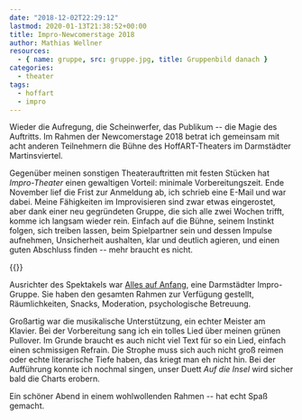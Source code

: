 ```yaml
---
date: "2018-12-02T22:29:12"
lastmod: 2020-01-13T21:38:52+00:00
title: Impro-Newcomerstage 2018
author: Mathias Wellner
resources:
  - { name: gruppe, src: gruppe.jpg, title: Gruppenbild danach }
categories:
  - theater
tags:
  - hoffart
  - impro
---
```

Wieder die Aufregung, die Scheinwerfer, das Publikum -- die Magie des Auftritts. Im Rahmen der Newcomerstage 2018 betrat ich gemeinsam mit acht anderen Teilnehmern die Bühne des HoffART-Theaters im Darmstädter Martinsviertel. 
<!--more-->

Gegenüber meinen sonstigen Theaterauftritten mit festen Stücken hat _Impro-Theater_ einen gewaltigen Vorteil: minimale Vorbereitungszeit. Ende November lief die Frist zur Anmeldung ab, ich schrieb eine E-Mail und war dabei. Meine Fähigkeiten im Improvisieren sind zwar etwas eingerostet, aber dank einer neu gegründeten Gruppe, die sich alle zwei Wochen trifft, komme ich langsam wieder rein. Einfach auf die Bühne, seinem Instinkt folgen, sich treiben lassen, beim Spielpartner sein und dessen Impulse aufnehmen, Unsicherheit aushalten, klar und deutlich agieren, und einen guten Abschluss finden -- mehr braucht es nicht.

{{<responsive-image name="gruppe">}}

Ausrichter des Spektakels war [Alles auf Anfang](http://www.allesaufanfang.eu), eine Darmstädter Impro-Gruppe. Sie haben den gesamten Rahmen zur Verfügung gestellt, Räumlichkeiten, Snacks, Moderation, psychologische Betreuung. 

Großartig war die musikalische Unterstützung, ein echter Meister am Klavier. Bei der Vorbereitung sang ich ein tolles Lied über meinen grünen Pullover. Im Grunde braucht es auch nicht viel Text für so ein Lied, einfach einen schmissigen Refrain. Die Strophe muss sich auch nicht groß reimen oder echte literarische Tiefe haben, das kriegt man eh nicht hin. Bei der Aufführung konnte ich nochmal singen, unser Duett _Auf die Insel_ wird sicher bald die Charts erobern. 

Ein schöner Abend in einem wohlwollenden Rahmen -- hat echt Spaß gemacht. 